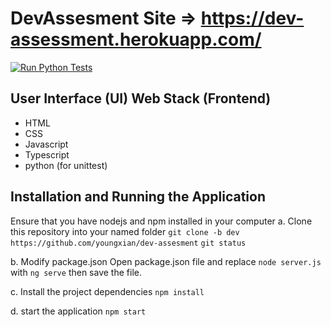 # DevAssesment Site => https://dev-assessment.herokuapp.com/
[![Run Python Tests](https://github.com/youngxian/dev-assesment/workflows/Run%20Python%20Tests/badge.svg)]()


## User Interface (UI) Web Stack (Frontend)
- HTML
- CSS
- Javascript
- Typescript
- python (for unittest)

## Installation and Running the Application

Ensure that you have nodejs and npm installed in your computer
a. Clone this repository into your named folder
 `git clone -b dev https://github.com/youngxian/dev-assesment`
 `git status`

b. Modify package.json
   Open package.json file and replace  `node server.js` with `ng serve` then save the file.
   
c. Install the project dependencies
   `npm install`
   
d. start the application
    `npm start `
